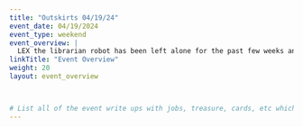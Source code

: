 ```yaml
---
title: "Outskirts 04/19/24"
event_date: 04/19/2024
event_type: weekend
event_overview: |
  LEX the librarian robot has been left alone for the past few weeks and has grown bored. He has recently been approached by a very knowledgeable stranger that has offered him freedom from his secluded library. He is considering the offer, as he is tired of being trapped and is in open conversation on HOW they can free him. Over the course of the event undead will hound the adventurers. LEX will ask Oz, Mattias, and other adventurers for advice. What LEX decides will ultimately depend on how interested the PCs are in helping him or if they just push him to the side.
linkTitle: "Event Overview"
weight: 20
layout: event_overview



# List all of the event write ups with jobs, treasure, cards, etc which can be used to generate the treasure and track the events.  They should probably be laid out similar to the schedule page.
---
```


